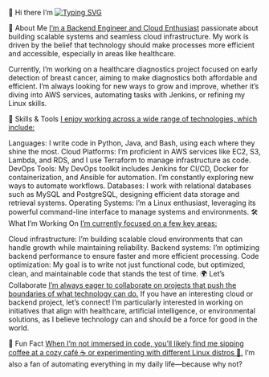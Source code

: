 👋 Hi there
I’m <a href="https://github.com/yourusername" target="_blank"><img src="https://readme-typing-svg.herokuapp.com?font=Fira+Code&weight=500&size=25&pause=1000&color=F75459&center=false&vCenter=true&width=435&lines=Judy.G!;Backend+%26+Cloud+Engineer" alt="Typing SVG" /></a>


🚀 About Me
<ins>I’m a Backend Engineer and Cloud Enthusiast</ins> passionate about building scalable systems and seamless cloud infrastructure. My work is driven by the belief that technology should make processes more efficient and accessible, especially in areas like healthcare.

Currently, I’m working on a healthcare diagnostics project focused on early detection of breast cancer, aiming to make diagnostics both affordable and efficient. I’m always looking for new ways to grow and improve, whether it’s diving into AWS services, automating tasks with Jenkins, or refining my Linux skills.

🔧 Skills & Tools
<ins>I enjoy working across a wide range of technologies, which include:</ins>

Languages: I write code in Python, Java, and Bash, using each where they shine the most.
Cloud Platforms: I’m proficient in AWS services like EC2, S3, Lambda, and RDS, and I use Terraform to manage infrastructure as code.
DevOps Tools: My DevOps toolkit includes Jenkins for CI/CD, Docker for containerization, and Ansible for automation. I’m constantly exploring new ways to automate workflows.
Databases: I work with relational databases such as MySQL and PostgreSQL, designing efficient data storage and retrieval systems.
Operating Systems: I’m a Linux enthusiast, leveraging its powerful command-line interface to manage systems and environments.
🛠 What I’m Working On
<ins>I’m currently focused on a few key areas:</ins>

Cloud infrastructure: I’m building scalable cloud environments that can handle growth while maintaining reliability.
Backend systems: I’m optimizing backend performance to ensure faster and more efficient processing.
Code optimization: My goal is to write not just functional code, but optimized, clean, and maintainable code that stands the test of time.
🌍 Let’s Collaborate
<ins>I’m always eager to collaborate on projects that push the boundaries of what technology can do.</ins> If you have an interesting cloud or backend project, let’s connect! I’m particularly interested in working on initiatives that align with healthcare, artificial intelligence, or environmental solutions, as I believe technology can and should be a force for good in the world.

💬 Fun Fact
<ins>When I’m not immersed in code, you’ll likely find me sipping coffee at a cozy café ☕ or experimenting with different Linux distros 🐧.</ins> I’m also a fan of automating everything in my daily life—because why not?
